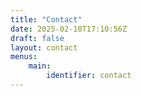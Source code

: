 ```yaml
---
title: "Contact"
date: 2025-02-10T17:10:56Z
draft: false
layout: contact
menus: 
    main:
        identifier: contact
---
```

